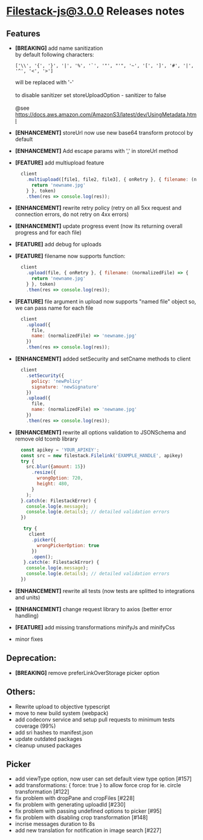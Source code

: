 # Filestack-js@3.0.0 Releases notes

## Features
- **[BREAKING]** add name sanitization<br>
  by default following characters: 
  ```
  ['\\', '{', '}', '|', '%', '`', '"', "'", '~', '[', ']', '#', '|', '^', '<', '>']
  ```
  will be replaced with '-'<br><br>
  to disable sanitizer set storeUploadOption - sanitizer to false<br><br>
  @see https://docs.aws.amazon.com/AmazonS3/latest/dev/UsingMetadata.html

- **[ENHANCEMENT]** storeUrl now use new base64 transform protocol by default
- **[ENHANCEMENT]** Add escape params with ',' in storeUrl method
- **[FEATURE]** add multiupload feature
  ```js
    client
      .multiupload([file1, file2, file3], { onRetry }, { filename: (normalizedFile) => {
        return 'newname.jpg'
      } }, token)
      .then(res => console.log(res));
  ```

- **[ENHANCEMENT]** rewrite retry policy (retry on all 5xx request and connection errors, do not retry on 4xx errors)
- **[ENHANCEMENT]** update progress event (now its returning overall progress and for each file)
- **[FEATURE]** add debug for uploads
- **[FEATURE]** filename now supports function: 
  ```js
    client
      .upload(file, { onRetry }, { filename: (normalizedFile) => {
        return 'newname.jpg'
      } }, token)
      .then(res => console.log(res));
  ```
- **[FEATURE]** file argument in upload now supports "named file" object so, we can pass name for each file
  ```js
    client
      .upload({
        file,
        name: (normalizedFile) => 'newname.jpg'
      })
      .then(res => console.log(res));
  ```
- **[ENHANCEMENT]** added setSecurity and setCname methods to client
  
  ```js
    client
      .setSecurity({
        policy: 'newPolicy'
        signature: 'newSignature'
      })
      .upload({
        file,
        name: (normalizedFile) => 'newname.jpg'
      })
      .then(res => console.log(res));
  ```
- **[ENHANCEMENT]** rewrite all options validation to JSONSchema and remove old tcomb library
  ```js
    const apikey = 'YOUR_APIKEY';
    const src = new filestack.Filelink('EXAMPLE_HANDLE', apikey)
    try {
      src.blur({amount: 15})
        .resize({
          wrongOption: 720,
          height: 480,
        }
      );
    }.catch(e: FilestackError) {
      console.log(e.message);
      console.log(e.details); // detailed validation errors
    })

  ```

  ```js
     try {
       client
        .picker({
          wrongPickerOption: true
        })
        .open();
     }.catch(e: FilestackError) {
      console.log(e.message);
      console.log(e.details); // detailed validation errors
    })

  ```
- **[ENHANCEMENT]** rewrite all tests (now tests are splitted to integrations and units)
- **[ENHANCEMENT]** change request library to axios (better error handling)
- **[FEATURE]** add missing transformations minifyJs and minifyCss
- minor fixes

## Deprecation: 
- **[BREAKING]** remove preferLinkOverStorage picker option
  
## Others:
- Rewrite upload to objective typescript
- move to new build system (webpack)
- add codeconv service and setup pull requests to minimum tests coverage (99%)
- add sri hashes to manifest.json
- update outdated packages
- cleanup unused packages

## Picker
- add viewType option, now user can set default view type option [#157]
- add transformations: { force: true } to allow force crop for ie. circle transformation [#122]
- fix problem with dropPane and cropFiles [#228]
- fix problem with generating uploadId [#230]
- fix problem with passing undefined options to picker [#95]
- fix problem with disabling crop transformation [#148]
- incrise messages duration to 8s
- add new translation for notification in image search [#227]

